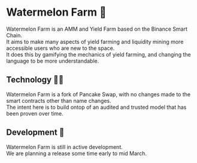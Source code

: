 # Watermelon Farm :watermelon:

Watermelon Farm is an AMM and Yield Farm based on the Binance Smart Chain.  
It aims to make many aspects of yield farming and liquidity mining more accessible users who are new to the space.  
It does this by gamifying the mechanics of yield farming, and changing the language to be more understandable.

## Technology :technologist:

Watermelon Farm is a fork of Pancake Swap, with no changes made to the smart contracts other than name changes.  
The intent here is to build ontop of an audited and trusted model that has been proven over time.

## Development :balloon:

Watermelon Farm is still in active development.  
We are planning a release some time early to mid March.
